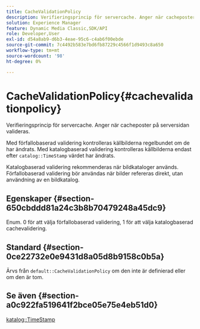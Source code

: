 ```yaml
---
title: CacheValidationPolicy
description: Verifieringsprincip för servercache. Anger när cacheposter på serversidan valideras.
solution: Experience Manager
feature: Dynamic Media Classic,SDK/API
role: Developer,User
exl-id: d54a8ab9-d6b3-4eae-95c6-c4ab6f00ebde
source-git-commit: 7c4492b583e7bd6fb87229c4566f1d9493c8a650
workflow-type: tm+mt
source-wordcount: '98'
ht-degree: 0%

---
```


# CacheValidationPolicy{#cachevalidationpolicy}

Verifieringsprincip för servercache. Anger när cacheposter på serversidan valideras.

Med förfallobaserad validering kontrolleras källbilderna regelbundet om de har ändrats. Med katalogbaserad validering kontrolleras källbilderna endast efter `catalog::TimeStamp` värdet har ändrats.

Katalogbaserad validering rekommenderas när bildkataloger används. Förfallobaserad validering bör användas när bilder refereras direkt, utan användning av en bildkatalog.

## Egenskaper {#section-650cbddd81a24c3b8b70479248a45dc9}

Enum. 0 för att välja förfallobaserad validering, 1 för att välja katalogbaserad cachevalidering.

## Standard {#section-0ce22732e0e9431d8a05d8b9158c0b5a}

Ärvs från `default::CacheValidationPolicy` om den inte är definierad eller om den är tom.

## Se även {#section-a0c922fa519641f2bce05e75e4eb51d0}

[katalog::TimeStamp](../../../../../is-api/image-catalog/image-serving-api-ref/c-image-catalog-reference/c-image-svg-data-reference/c-svg-data-reference/r-timestamp-svg.md#reference-59a27b72f4cb4a53a3baba83214c4ded)
